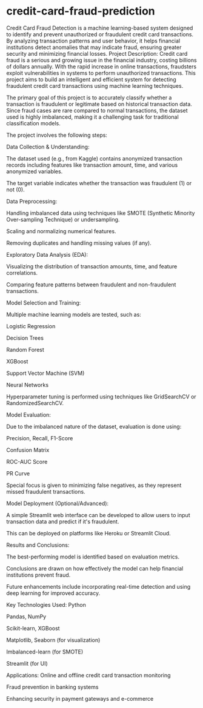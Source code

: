 # credit-card-fraud-prediction
Credit Card Fraud Detection is a machine learning-based system designed to identify and prevent unauthorized or fraudulent credit card transactions. By analyzing transaction patterns and user behavior, it helps financial institutions detect anomalies that may indicate fraud, ensuring greater security and minimizing financial losses.
Project Description:
Credit card fraud is a serious and growing issue in the financial industry, costing billions of dollars annually. With the rapid increase in online transactions, fraudsters exploit vulnerabilities in systems to perform unauthorized transactions. This project aims to build an intelligent and efficient system for detecting fraudulent credit card transactions using machine learning techniques.

The primary goal of this project is to accurately classify whether a transaction is fraudulent or legitimate based on historical transaction data. Since fraud cases are rare compared to normal transactions, the dataset used is highly imbalanced, making it a challenging task for traditional classification models.

The project involves the following steps:

Data Collection & Understanding:

The dataset used (e.g., from Kaggle) contains anonymized transaction records including features like transaction amount, time, and various anonymized variables.

The target variable indicates whether the transaction was fraudulent (1) or not (0).

Data Preprocessing:

Handling imbalanced data using techniques like SMOTE (Synthetic Minority Over-sampling Technique) or undersampling.

Scaling and normalizing numerical features.

Removing duplicates and handling missing values (if any).

Exploratory Data Analysis (EDA):

Visualizing the distribution of transaction amounts, time, and feature correlations.

Comparing feature patterns between fraudulent and non-fraudulent transactions.

Model Selection and Training:

Multiple machine learning models are tested, such as:

Logistic Regression

Decision Trees

Random Forest

XGBoost

Support Vector Machine (SVM)

Neural Networks

Hyperparameter tuning is performed using techniques like GridSearchCV or RandomizedSearchCV.

Model Evaluation:

Due to the imbalanced nature of the dataset, evaluation is done using:

Precision, Recall, F1-Score

Confusion Matrix

ROC-AUC Score

PR Curve

Special focus is given to minimizing false negatives, as they represent missed fraudulent transactions.

Model Deployment (Optional/Advanced):

A simple Streamlit web interface can be developed to allow users to input transaction data and predict if it's fraudulent.

This can be deployed on platforms like Heroku or Streamlit Cloud.

Results and Conclusions:

The best-performing model is identified based on evaluation metrics.

Conclusions are drawn on how effectively the model can help financial institutions prevent fraud.

Future enhancements include incorporating real-time detection and using deep learning for improved accuracy.

Key Technologies Used:
Python

Pandas, NumPy

Scikit-learn, XGBoost

Matplotlib, Seaborn (for visualization)

Imbalanced-learn (for SMOTE)

Streamlit (for UI)

Applications:
Online and offline credit card transaction monitoring

Fraud prevention in banking systems

Enhancing security in payment gateways and e-commerce

